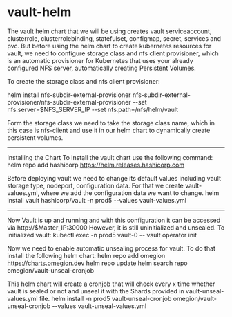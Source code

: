 # vault-helm

The vault helm chart that we will be using creates vault serviceaccount, clusterrole, clusterrolebinding, statefulset, configmap, secret, services and pvc. But before using the helm chart to create kubernetes resources for vault, we need to configure storage class and nfs client provisioner, which is an automatic provisioner for Kubernetes that uses your already configured NFS server, automatically creating Persistent Volumes.

To create the storage class and nfs client provisioner:

helm install nfs-subdir-external-provisioner nfs-subdir-external-provisioner/nfs-subdir-external-provisioner --set nfs.server=$NFS_SERVER_IP --set nfs.path=/nfs/helm/vault

Form the storage class we need to take the storage class name, which in this case is nfs-client and use it in our helm chart to dynamically create persistent volumes.

-------------------------------------------------------------------------------------------------------------------------------------------------------------------------

Installing the Chart
To install the vault chart use the following command:
helm repo add hashicorp https://helm.releases.hashicorp.com

Before deploying vault we need to change its default values including vault storage type, nodeport, configuration data. For that we create vault-values.yml, where we add the configuration data we want to change.
helm install vault hashicorp/vault -n prod5 --values vault-values.yml

-------------------------------------------------------------------------------------------------------------------------------------------------------------------------

Now Vault is up and running and with this configuration it can be accessed via http://$Master_IP:30000
However, it is still uninitialized and unsealed.
To initialized vault:
kubectl exec -n prod5 vault-0 -- vault operator init

Now we need to enable automatic unsealing process for vault. To do that install the following helm chart:
helm repo add omegion https://charts.omegion.dev
helm repo update
helm search repo omegion/vault-unseal-cronjob

This helm chart will create a cronjob that will check every x time whether vault is sealed or not and unseal it with the Shards provided in vault-unseal-values.yml file.
helm install -n prod5 vault-unseal-cronjob omegion/vault-unseal-cronjob --values vault-unseal-values.yml
